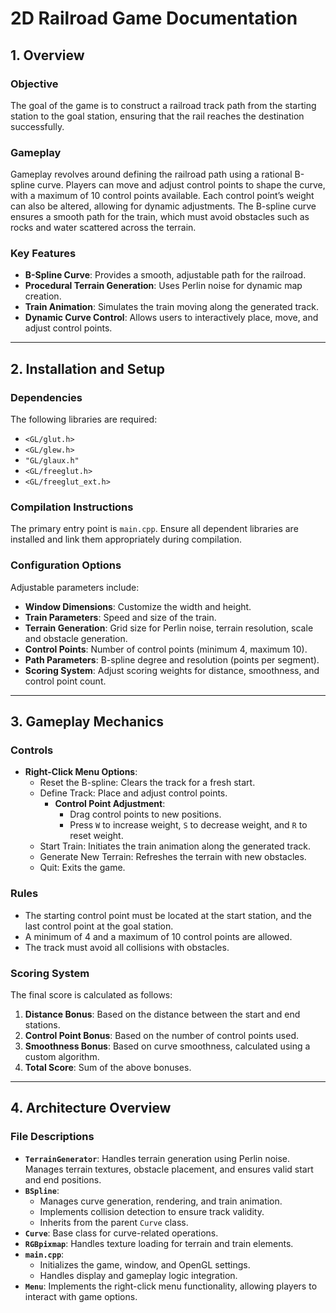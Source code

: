 # 2D Railroad Game Documentation

## **1. Overview**

### **Objective**

The goal of the game is to construct a railroad track path from the starting station to the goal station, ensuring that the rail reaches the destination successfully.

### **Gameplay**

Gameplay revolves around defining the railroad path using a rational B-spline curve. Players can move and adjust control points to shape the curve, with a maximum of 10 control points available. Each control point’s weight can also be altered, allowing for dynamic adjustments. The B-spline curve ensures a smooth path for the train, which must avoid obstacles such as rocks and water scattered across the terrain.

### **Key Features**

- **B-Spline Curve**: Provides a smooth, adjustable path for the railroad.
- **Procedural Terrain Generation**: Uses Perlin noise for dynamic map creation.
- **Train Animation**: Simulates the train moving along the generated track.
- **Dynamic Curve Control**: Allows users to interactively place, move, and adjust control points.

---

## **2. Installation and Setup**

### **Dependencies**

The following libraries are required:

- `<GL/glut.h>`
- `<GL/glew.h>`
- `"GL/glaux.h"`
- `<GL/freeglut.h>`
- `<GL/freeglut_ext.h>`

### **Compilation Instructions**

The primary entry point is `main.cpp`. Ensure all dependent libraries are installed and link them appropriately during compilation.

### **Configuration Options**

Adjustable parameters include:

- **Window Dimensions**: Customize the width and height.
- **Train Parameters**: Speed and size of the train.
- **Terrain Generation**: Grid size for Perlin noise, terrain resolution, scale and obstacle generation.
- **Control Points**: Number of control points (minimum 4, maximum 10).
- **Path Parameters**: B-spline degree and resolution (points per segment).
- **Scoring System**: Adjust scoring weights for distance, smoothness, and control point count.

---

## **3. Gameplay Mechanics**

### **Controls**

- **Right-Click Menu Options**:
  - Reset the B-spline: Clears the track for a fresh start.
  - Define Track: Place and adjust control points.
    - **Control Point Adjustment**:
      - Drag control points to new positions.
      - Press `W` to increase weight, `S` to decrease weight, and `R` to reset weight.
  - Start Train: Initiates the train animation along the generated track.
  - Generate New Terrain: Refreshes the terrain with new obstacles.
  - Quit: Exits the game.

### **Rules**

- The starting control point must be located at the start station, and the last control point at the goal station.
- A minimum of 4 and a maximum of 10 control points are allowed.
- The track must avoid all collisions with obstacles.

### **Scoring System**

The final score is calculated as follows:

1. **Distance Bonus**: Based on the distance between the start and end stations.
2. **Control Point Bonus**: Based on the number of control points used.
3. **Smoothness Bonus**: Based on curve smoothness, calculated using a custom algorithm.
4. **Total Score**: Sum of the above bonuses.

---

## **4. Architecture Overview**

### **File Descriptions**

- **`TerrainGenerator`**: Handles terrain generation using Perlin noise. Manages terrain textures, obstacle placement, and ensures valid start and end positions.
- **`BSpline`**:
  - Manages curve generation, rendering, and train animation.
  - Implements collision detection to ensure track validity.
  - Inherits from the parent `Curve` class.
- **`Curve`**: Base class for curve-related operations.
- **`RGBpixmap`**: Handles texture loading for terrain and train elements.
- **`main.cpp`**:
  - Initializes the game, window, and OpenGL settings.
  - Handles display and gameplay logic integration.
- **`Menu`**: Implements the right-click menu functionality, allowing players to interact with game options.
